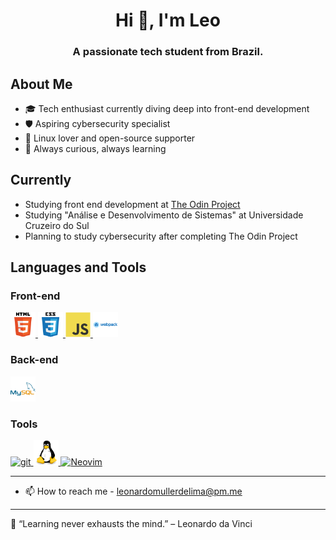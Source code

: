 <h1 align="center">Hi 👋, I'm Leo</h1>
<h3 align="center">A passionate tech student from Brazil.</h3>

## About Me

- 🎓 Tech enthusiast currently diving deep into front-end development
- 🛡️ Aspiring cybersecurity specialist
- 🐧 Linux lover and open-source supporter
- 🧩 Always curious, always learning

## Currently

- Studying front end development at <a href="https://www.theodinproject.com">The Odin Project</a>
- Studying "Análise e Desenvolvimento de Sistemas" at Universidade Cruzeiro do Sul
- Planning to study cybersecurity after completing The Odin Project

## Languages and Tools
### Front-end
<a href="https://developer.mozilla.org/en-US/docs/Web/HTML" target="_blank" rel="noreferrer"> <img src="https://raw.githubusercontent.com/devicons/devicon/master/icons/html5/html5-original-wordmark.svg" alt="html5" width="40" height="40"/> </a>
<a href="https://developer.mozilla.org/en-US/docs/Web/CSS" target="_blank" rel="noreferrer"> <img src="https://raw.githubusercontent.com/devicons/devicon/master/icons/css3/css3-original-wordmark.svg" alt="css3" width="40" height="40"/> </a>
<a href="https://developer.mozilla.org/en-US/docs/Web/JavaScript" target="_blank" rel="noreferrer"> <img src="https://raw.githubusercontent.com/devicons/devicon/master/icons/javascript/javascript-original.svg" alt="javascript" width="40" height="40"/> </a>
<a href="https://webpack.js.org" target="_blank" rel="noreferrer"> <img src="https://raw.githubusercontent.com/devicons/devicon/d00d0969292a6569d45b06d3f350f463a0107b0d/icons/webpack/webpack-original-wordmark.svg" alt="webpack" width="40" height="40"/> </a>

### Back-end
<a href="https://www.mysql.com/" target="_blank" rel="noreferrer"> <img src="https://raw.githubusercontent.com/devicons/devicon/master/icons/mysql/mysql-original-wordmark.svg" alt="mysql" width="40" height="40"/> </a>

### Tools
<a href="https://git-scm.com/" target="_blank" rel="noreferrer"> <img src="https://www.vectorlogo.zone/logos/git-scm/git-scm-icon.svg" alt="git" width="40" height="40"/> </a>
<a href="https://www.linux.org/" target="_blank" rel="noreferrer"> <img src="https://raw.githubusercontent.com/devicons/devicon/master/icons/linux/linux-original.svg" alt="linux" width="40" height="40"/> </a>
<a href="https://neovim.io/"> <img src="https://avatars.githubusercontent.com/u/6471485?s=48&v=4" alt="Neovim" width="40" height="40"> </a>

---

- 📫 How to reach me - [leonardomullerdelima@pm.me](mailto:leonardomullerdelima@pm.me)

---

🌱 “Learning never exhausts the mind.” – Leonardo da Vinci
